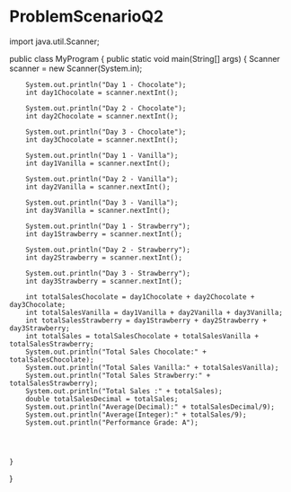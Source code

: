 # ProblemScenarioQ2


import java.util.Scanner;


public class MyProgram
{
    public static void main(String[] args)
    {
        Scanner scanner = new Scanner(System.in);
                
        System.out.println("Day 1 - Chocolate");
        int day1Chocolate = scanner.nextInt();
        
        System.out.println("Day 2 - Chocolate");
        int day2Chocolate = scanner.nextInt();
        
        System.out.println("Day 3 - Chocolate");
        int day3Chocolate = scanner.nextInt();
        
        System.out.println("Day 1 - Vanilla");
        int day1Vanilla = scanner.nextInt();
        
        System.out.println("Day 2 - Vanilla");
        int day2Vanilla = scanner.nextInt();
        
        System.out.println("Day 3 - Vanilla");
        int day3Vanilla = scanner.nextInt();
        
        System.out.println("Day 1 - Strawberry");
        int day1Strawberry = scanner.nextInt();
        
        System.out.println("Day 2 - Strawberry");
        int day2Strawberry = scanner.nextInt();
        
        System.out.println("Day 3 - Strawberry");
        int day3Strawberry = scanner.nextInt();
        
        int totalSalesChocolate = day1Chocolate + day2Chocolate + day3Chocolate;
        int totalSalesVanilla = day1Vanilla + day2Vanilla + day3Vanilla;
        int totalSalesStrawberry = day1Strawberry + day2Strawberry + day3Strawberry;
        int totalSales = totalSalesChocolate + totalSalesVanilla + totalSalesStrawberry;
        System.out.println("Total Sales Chocolate:" + totalSalesChocolate);
        System.out.println("Total Sales Vanilla:" + totalSalesVanilla);
        System.out.println("Total Sales Strawberry:" + totalSalesStrawberry);
        System.out.println("Total Sales :" + totalSales);
        double totalSalesDecimal = totalSales;
        System.out.println("Average(Decimal):" + totalSalesDecimal/9);
        System.out.println("Average(Integer):" + totalSales/9);
        System.out.println("Performance Grade: A");




    }
}
